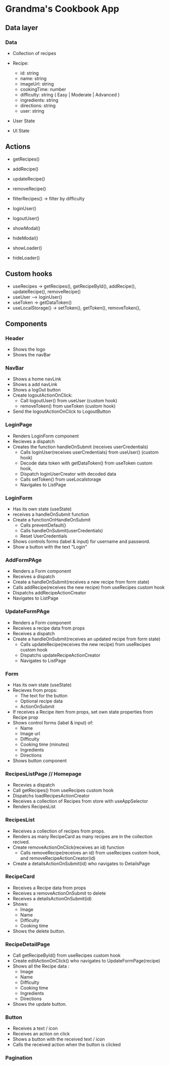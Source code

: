 # Grandma's Cookbook App

## Data layer

### Data

- Collection of recipes

- Recipe:

  - id: string
  - name: string
  - imageUrl: string
  - cookingTime: number
  - difficulty: string ( Easy | Moderate | Advanced )
  - ingredients: string
  - directions: string
  - user: string

- User State
- UI State

## Actions

- getRecipes()
- addRecipe()
- updateRecipe()
- removeRecipe()
- filterRecipes() -> filter by difficulty

- loginUser()
- logoutUser()

- showModal()
- hideModal()
- showLoader()
- hideLoader()

## Custom hooks

- useRecipes -> getRecipes(), getRecipeById(), addRecipe(), updateRecipe(), removeRecipe()
- useUser –> loginUser()
- useToken -> getDataToken()
- useLocalStorage() -> setToken(), getToken(), removeToken(),

## Components

### Header

- Shows the logo
- Shows the navBar

### NavBar

- Shows a home navLink
- Shows a add navLink
- Shows a logOut button
- Create logoutActionOnClick:
  - Call logoutUser() from useUser (custom hook)
  - removeToken() from useToken (custom hook)
- Send the logoutActionOnClick to LogoutButton

### LoginPage

- Renders LoginForm component
- Recieves a dispatch
- Creates the function handleOnSubmit (receives userCredentials)
  - Calls loginUser(receives userCredentials) from useUser() (custom hook)
  - Decode data token with getDataToken() from useToken custom hook,
  - Dispatch loginUserCreator with decoded data
  - Calls setToken() from useLocalstorage
  - Navigates to ListPage

### LoginForm

- Has its own state (useState)
- receives a handleOnSubmit function
- Create a functionOnHandleOnSubmit
  - Calls preventDefault()
  - Calls handleOnSubmit(userCredentials)
  - Reset UserCredentials
- Shows controls forms (label & input) for username and password.
- Show a button with the text "Login"

### AddFormPAge

- Renders a Form component
- Receives a dispatch
- Create a handleOnSubmit(receives a new recipe from form state)
- Calls addRecipe(receives the new recipe) from useRecipes custom hook
- Dispatchs addRecipeActionCreator
- Navigates to ListPage

### UpdateFormPAge

- Renders a Form component
- Receives a recipe data from props
- Receives a dispatch
- Create a handleOnSubmit(receives an updated recipe from form state)
  - Calls updateRecipe(receives the new recipe) from useRecipes custom hook
  - Dispatchs updateRecipeActionCreator
  - Navigates to ListPage

### Form

- Has its own state (useState)
- Recieves from props:
  - The text for the button
  - Optional recipe data
  - ActionOnSubmit
- If receives a Recipe item from props, set own state properties from Recipe prop
- Shows control forms (label & input) of:
  - Name
  - Image url
  - Difficulty
  - Cooking time (minutes)
  - Ingredients
  - Directions
- Shows button component

### RecipesListPage // Homepage

- Recevies a dispatch
- Call getRecipes() from useRecipes custom hook
- Dispatchs loadRecipesActionCreator
- Receives a collection of Recipes from store with useAppSelector
- Renders RecipesList

### RecipesList

- Receives a collection of recipes from props.
- Renders as many RecipeCard as many recipes are in the collection recived.
- Create removeActionOnClick(receives an id) function
  - Calls removeRecipe(receives an id) from useRecipes custom hook, and removeRecipeActionCreator(id)
- Create a detailsActionOnSubmit(id) who navigates to DetailsPage

### RecipeCard

- Receives a Recipe data from props
- Receives a removeActionOnSubmit to delete
- Receives a detailsActionOnSubmit(id)
- Shows:
  - Image
  - Name
  - Difficulty
  - Cooking time
- Shows the delete button.

### RecipeDetailPage

- Call getRecipeById() from useRecipes custom hook
- Create editActionOnClick() who navigates to UpdateFormPage(recipe)
- Shows all the Recipe data :
  - Image
  - Name
  - Difficulty
  - Cooking time
  - Ingredients
  - Directions
- Shows the update button.

### Button

- Receives a text / icon
- Receives an action on click
- Shows a button with the received text / icon
- Calls the received action when the button is clicked

### Pagination
